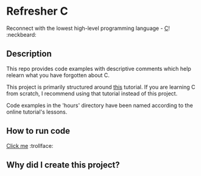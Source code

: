 # Refresher C

Reconnect with the lowest high-level programming language - [C][0]! :neckbeard:

## Description

This repo provides code examples with descriptive comments which help relearn what you have forgotten about C.

This project is primarily structured around [this][1] tutorial. If you are learning C from scratch, I recommend using that tutorial instead of this project.

Code examples in the 'hours' directory have been named according to the online tutorial's lessons.

## How to run code

[Click me][2] :trollface:

## Why did I create this project?

[0]: https://en.wikipedia.org/wiki/C_(programming_language)
[1]: http://aelinik.free.fr/c/
[2]: http://lmgtfy.com/?q=how+to+run+c+code
